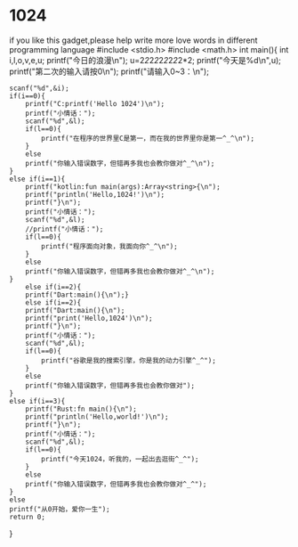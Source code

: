 # 1024
if you like this gadget,please help write more love words in different programming language
#include <stdio.h>
#include <math.h>
int main(){
	int i,l,o,v,e,u;
	printf("今日的浪漫\n");
	u=2*2*2*2*2*2*2*2*2*2;
	printf("今天是%d\n",u);
	printf("第二次的输入请按0\n");
	printf("请输入0~3：\n");
	
	scanf("%d",&i);
	if(i==0){
		printf("C:printf('Hello 1024')\n");
		printf("小情话：");
		scanf("%d",&l);
		if(l==0){
			printf("在程序的世界里C是第一，而在我的世界里你是第一^_^\n"); 
		}
		else
		printf("你输入错误数字，但错再多我也会教你做对^_^\n");
	}
	else if(i==1){
		printf("kotlin:fun main(args):Array<string>{\n");
		printf("println('Hello,1024!')\n");
		printf("}\n");
		printf("小情话：");
		scanf("%d",&l);
		//printf("小情话：");
		if(l==0){
			printf("程序面向对象，我面向你^_^\n");
		}
		else
		printf("你输入错误数字，但错再多我也会教你做对^_^\n");
	}
		else if(i==2){
		printf("Dart:main(){\n");}
    	else if(i==2){
		printf("Dart:main(){\n");
		printf("print('Hello,1024')\n");
		printf("}\n");
		printf("小情话：");
		scanf("%d",&l);
		if(l==0){
			printf("谷歌是我的搜索引擎，你是我的动力引擎^_^"); 
		}
		else
		printf("你输入错误数字，但错再多我也会教你做对");
	}
	else if(i==3){
		printf("Rust:fn main(){\n");
		printf("println('Hello,world!')\n");
		printf("}\n");
		printf("小情话：");
		scanf("%d",&l);
		if(l==0){
			printf("今天1024，听我的，一起出去逛街^_^"); 
		}
		else
		printf("你输入错误数字，但错再多我也会教你做对^_^");
	}
	else
	printf("从0开始，爱你一生"); 
	return 0;
} 
    
